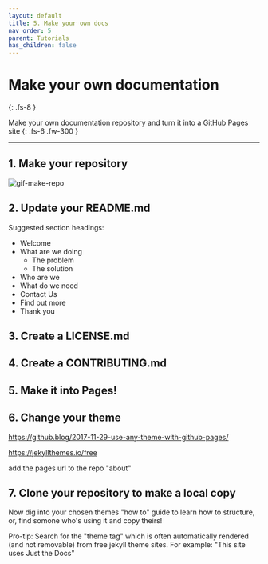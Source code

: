 ```yaml
---
layout: default
title: 5. Make your own docs
nav_order: 5
parent: Tutorials
has_children: false
---
```



# Make your own documentation
{: .fs-8 }

Make your own documentation repository and turn it into a GitHub Pages site
{: .fs-6 .fw-300 }

---

## 1. Make your repository

![gif-make-repo](../../docs/img/gifs/create-repo.gif)

## 2. Update your README.md

Suggested section headings:
- Welcome
- What are we doing
  - The problem
  - The solution
- Who are we
- What do we need
- Contact Us
- Find out more
- Thank you

## 3. Create a LICENSE.md

## 4. Create a CONTRIBUTING.md

## 5. Make it into Pages!

## 6. Change your theme

https://github.blog/2017-11-29-use-any-theme-with-github-pages/

https://jekyllthemes.io/free

add the pages url to the repo "about"




## 7. Clone your repository to make a local copy


Now dig into your chosen themes "how to" guide to learn how to structure, or, find somone who's using it and copy theirs!

Pro-tip: Search for the "theme tag" which is often automatically rendered (and not removable) from free jekyll theme sites. For example: "This site uses Just the Docs"
